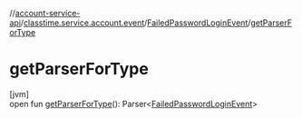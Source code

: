 //[account-service-api](../../../index.md)/[classtime.service.account.event](../index.md)/[FailedPasswordLoginEvent](index.md)/[getParserForType](get-parser-for-type.md)

# getParserForType

[jvm]\
open fun [getParserForType](get-parser-for-type.md)(): Parser&lt;[FailedPasswordLoginEvent](index.md)&gt;
